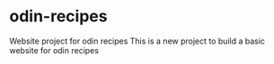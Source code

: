 # odin-recipes
Website project for odin recipes
This is a new project to build a basic website for odin recipes
